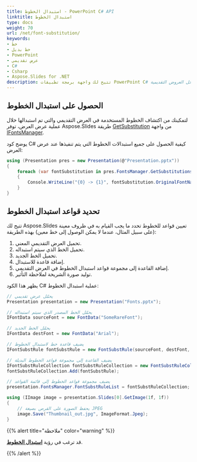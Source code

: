 ```yaml
---
title: استبدال الخطوط - PowerPoint C# API
linktitle: استبدال الخطوط
type: docs
weight: 70
url: /net/font-substitution/
keywords: 
- خط
- خط بديل
- PowerPoint
- عرض تقديمي
- C#
- Csharp
- Aspose.Slides for .NET
description: تتيح لك واجهة برمجة تطبيقات PowerPoint C# استبدال الخطوط داخل العروض التقديمية
---
```


## **الحصول على استبدال الخطوط**

لتمكينك من اكتشاف الخطوط المستخدمة في العرض التقديمي والتي تم استبدالها خلال عملية عرض العرض، توفر Aspose.Slides طريقة [GetSubstitution](https://reference.aspose.com/slides/net/aspose.slides/fontsmanager/getsubstitutions/) من واجهة [IFontsManager](https://reference.aspose.com/slides/net/aspose.slides/ifontsmanager/).

يوضح كود C# كيفية الحصول على جميع استبدالات الخطوط التي يتم تنفيذها عند عرض العرض:
```c#
using (Presentation pres = new Presentation(@"Presentation.pptx"))
{
    foreach (var fontSubstitution in pres.FontsManager.GetSubstitutions())
    {
        Console.WriteLine("{0} -> {1}", fontSubstitution.OriginalFontName, fontSubstitution.SubstitutedFontName);
    }
}
```


## **تحديد قواعد استبدال الخطوط**

تتيح لك Aspose.Slides تعيين قواعد للخطوط تحدد ما يجب القيام به في ظروف معينة (على سبيل المثال، عندما لا يمكن الوصول إلى خط معين) بهذه الطريقة:

1. تحميل العرض التقديمي المعني.
2. تحميل الخط الذي سيتم استبداله.
3. تحميل الخط الجديد.
4. إضافة قاعدة للاستبدال.
5. إضافة القاعدة إلى مجموعة قواعد استبدال الخطوط في العرض التقديمي.
6. توليد صورة الشريحة لملاحظة التأثير.

يظهر هذا الكود C# عملية استبدال الخطوط:

```c#
// يحمّل عرض تقديمي
Presentation presentation = new Presentation("Fonts.pptx");

// يحمّل الخط المصدر الذي سيتم استبداله
IFontData sourceFont = new FontData("SomeRareFont");

// يحمّل الخط الجديد
IFontData destFont = new FontData("Arial");

// يضيف قاعدة خط لاستبدال الخطوط
IFontSubstRule fontSubstRule = new FontSubstRule(sourceFont, destFont, FontSubstCondition.WhenInaccessible);

// يضيف القاعدة إلى مجموعة قواعد الخطوط البديلة
IFontSubstRuleCollection fontSubstRuleCollection = new FontSubstRuleCollection();
fontSubstRuleCollection.Add(fontSubstRule);

// يضيف مجموعة قواعد الخطوط إلى قائمة القواعد
presentation.FontsManager.FontSubstRuleList = fontSubstRuleCollection;

using (IImage image = presentation.Slides[0].GetImage(1f, 1f))
{
    // يحفظ الصورة على القرص بصيغة JPEG
    image.Save("Thumbnail_out.jpg", ImageFormat.Jpeg);
}
```

{{%  alert title="ملاحظة"  color="warning"   %}} 

قد ترغب في رؤية [**استبدال الخطوط**](/slides/net/font-replacement/). 

{{% /alert %}}